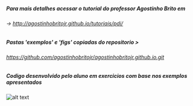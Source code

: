 ##### Para mais detalhes acessar o tutorial do professor Agostinho Brito em 
###### -> http://agostinhobritojr.github.io/tutoriais/pdi/
##### Pastas 'exemplos' e 'figs' copiadas do repositorio > 
###### https://github.com/agostinhobritojr/agostinhobritojr.github.io.git
##### Codigo desenvolvido pelo aluno em exercicios com base nos exemplos apresentados


![alt text](https://github.com/mcarujo/mcarujo.github.io/blob/master/figs/bolhas.png)
